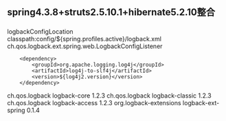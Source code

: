 ## spring4.3.8+struts2.5.10.1+hibernate5.2.10整合
### 




<context-param>
        <param-name>logbackConfigLocation</param-name>
        <param-value>classpath:config/${spring.profiles.active}/logback.xml</param-value>
    </context-param>
    <listener>
        <listener-class>ch.qos.logback.ext.spring.web.LogbackConfigListener</listener-class>
    </listener>



        <dependency>
            <groupId>org.apache.logging.log4j</groupId>
            <artifactId>log4j-to-slf4j</artifactId>
            <version>${log4j2.version}</version>
        </dependency>
<dependency>
    <groupId>ch.qos.logback</groupId>
    <artifactId>logback-core</artifactId>
    <version>1.2.3</version>
</dependency>
<dependency>
    <groupId>ch.qos.logback</groupId>
    <artifactId>logback-classic</artifactId>
    <version>1.2.3</version>
</dependency>
<dependency>
    <groupId>ch.qos.logback</groupId>
    <artifactId>logback-access</artifactId>
    <version>1.2.3</version>
</dependency>
<dependency>
    <groupId>org.logback-extensions</groupId>
    <artifactId>logback-ext-spring</artifactId>
    <version>0.1.4</version>
</dependency>